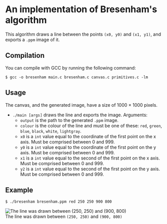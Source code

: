 # An implementation of Bresenham's algorithm
This algorithm draws a line between the points `(x0, y0)` and `(x1, y1)`, and exports a `.ppm` image of it. 

## Compilation
You can compile with GCC by running the following command:

```
$ gcc -o bresenham main.c bresenham.c canvas.c primitives.c -lm
```

## Usage
The canvas, and the generated image, have a size of 1000 × 1000 pixels.

* `./main [args]` draws the line and exports the image. Arguments:
  * `output` is the path to the generated `.ppm` image.
  * `colour` is the colour of the line and must be one of these: `red`, `green`, `blue`, `black`, `white`, `lightgray`.
  * `x0` is a `int` value equal to the coordinate of the first point on the x axis. Must be comprised between 0 and 999.
  * `y0` is a `int` value equal to the coordinate of the first point on the y axis. Must be comprised between 0 and 999.
  * `x1` is a `int` value equal to the second of the first point on the x axis. Must be comprised between 0 and 999.
  * `y2` is a `int` value equal to the second of the first point on the y axis. Must be comprised between 0 and 999.

## Example
```
$ ./bresenham bresenham.ppm red 250 250 900 800
```

![The line was drawn between (250, 250) and (900, 800)](https://i.imgur.com/8YABLtI.png) \
The line was drawn between `(250, 250)` and `(900, 800)`
